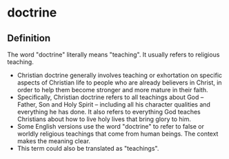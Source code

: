 # doctrine

## Definition

The word "doctrine" literally means "teaching". It usually refers to religious teaching.

* Christian doctrine generally involves teaching or exhortation on specific aspects of Christian life to people who are already believers in Christ, in order to help them become stronger and more mature in their faith.
* Specifically, Christian doctrine refers to all teachings about God – Father, Son and Holy Spirit – including all his character qualities and everything he has done. It also refers to everything God teaches Christians about how to live holy lives that bring glory to him.
* Some English versions use the word "doctrine" to refer to false or worldly religious teachings that come from human beings. The context makes the meaning clear.
* This term could also be translated as "teachings".